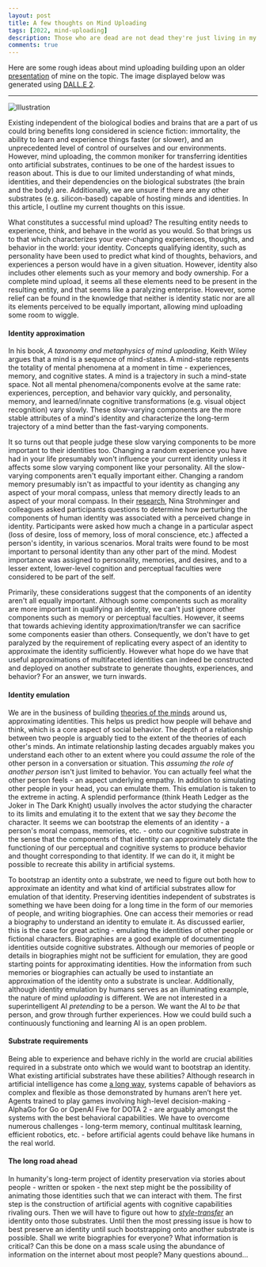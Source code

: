 ```yaml
---
layout: post
title: A few thoughts on Mind Uploading
tags: [2022, mind-uploading]
description: Those who are dead are not dead they're just living in my head (42, Coldplay).
comments: true
---
```


Here are some rough ideas about mind uploading building upon an older [presentation][prez] of mine on the topic. The image displayed below was generated using [DALL.E 2][dalle].

<hr>

![Illustration]({{site:url}}/assets/dalle_img_mu.png)

Existing independent of the biological bodies and brains that are a part of us could bring benefits long considered in science fiction: immortality, the ability to learn and experience things faster (or slower), and an unprecedented level of control of ourselves and our environments. However, mind uploading, the common moniker for transferring identities onto artificial substrates, continues to be one of the hardest issues to reason about. This is due to our limited understanding of what minds, identities, and their dependencies on the biological substrates (the brain and the body) are. Additionally, we are unsure if there are any other substrates (e.g. silicon-based) capable of hosting minds and identities. In this article, I outline my current thoughts on this issue.

What constitutes a successful mind upload? The resulting entity needs to experience, think, and behave in the world as you would. So that brings us to that which characterizes your ever-changing experiences, thoughts, and behavior in the world: your identity. Concepts qualifying identity, such as personality have been used to predict what kind of thoughts, behaviors, and experiences a person would have in a given situation. However, identity also includes other elements such as your memory and body ownership. For a complete mind upload, it seems all these elements need to be present in the resulting entity, and that seems like a paralyzing enterprise. However, some relief can be found in the knowledge that neither is identity static nor are all its elements perceived to be equally important, allowing mind uploading some room to wiggle.

#### Identity approximation

In his book, <i>A taxonomy and metaphysics of mind uploading</i>, Keith Wiley argues that a mind is a sequence of mind-states. A mind-state represents the totality of mental phenomena at a moment in time - experiences, memory, and cognitive states. A mind is a trajectory in such a mind-state space. Not all mental phenomena/components evolve at the same rate: experiences, perception, and behavior vary quickly, and personality, memory, and learned/innate cognitive transformations (e.g. visual object recognition) vary slowly. These slow-varying components are the more stable attributes of a mind's identity and characterize the long-term trajectory of a mind better than the fast-varying components.

It so turns out that people judge these slow varying components to be more important to their identities too. Changing a random experience you have had in your life presumably won't influence your current identity unless it affects some slow varying component like your personality. All the slow-varying components aren't equally important either. Changing a random memory presumably isn't as impactful to your identity as changing any aspect of your moral compass, unless that memory directly leads to an aspect of your moral compass. In their [research][nina], Nina Strohminger and colleagues asked participants questions to determine how perturbing the components of human identity was associated with a perceived change in identity. Participants were asked how much a change in a particular aspect (loss of desire, loss of memory, loss of moral conscience, etc.) affected a person's identity, in various scenarios. Moral traits were found to be most important to personal identity than any other part of the mind. Modest importance was assigned to personality, memories, and desires, and to a lesser extent, lower-level cognition and perceptual faculties were considered to be part of the self.

Primarily, these considerations suggest that the components of an identity aren't all equally important. Although some components such as morality are more important in qualifying an identity, we can't just ignore other components such as memory or perceptual faculties. However, it seems that towards achieving identity approximation/transfer we can sacrifice some components easier than others. Consequently, we don't have to get paralyzed by the requirement of replicating every aspect of an identity to approximate the identity sufficiently. However what hope do we have that useful approximations of multifaceted identities can indeed be constructed and deployed on another substrate to generate thoughts, experiences, and behavior? For an answer, we turn inwards.

#### Identity emulation

We are in the business of building [theories of the minds][tom] around us, approximating identities. This helps us predict how people will behave and think, which is a core aspect of social behavior. The depth of a relationship between two people is arguably tied to the extent of the theories of each other's minds. An intimate relationship lasting decades arguably makes you understand each other to an extent where you could <i>assume</i> the role of the other person in a conversation or situation. This <i>assuming the role of another person</i> isn't just limited to behavior. You can actually feel what the other person feels - an aspect underlying empathy. In addition to simulating other people in your head, you can emulate them. This emulation is taken to the extreme in acting. A splendid performance (think Heath Ledger as the Joker in The Dark Knight) usually involves the actor studying the character to its limits and emulating it to the extent that we say they <i>become</i> the character. It seems we can bootstrap the elements of an identity - a person's moral compass, memories, etc. - onto our cognitive substrate in the sense that the components of that identity can approximately dictate the functioning of our perceptual and cognitive systems to produce behavior and thought corresponding to that identity. If we can do it, it might be possible to recreate this ability in artificial systems.

To bootstrap an identity onto a substrate, we need to figure out both how to approximate an identity and what kind of artificial substrates allow for emulation of that identity. Preserving identities independent of substrates is something we have been doing for a long time in the form of our memories of people, and writing biographies. One can access their memories or read a biography to understand an identity to emulate it. As discussed earlier, this is the case for great acting - emulating the identities of other people or fictional characters. Biographies are a good example of documenting identities outside cognitive substrates. Although our memories of people or details in biographies might not be sufficient for emulation, they are good starting points for approximating identities. How the information from such memories or biographies can actually be used to instantiate an approximation of the identity onto a substrate is unclear. Additionally, although identity emulation by humans serves as an illuminating example, the nature of mind <i>uploading</i> is different. We are not interested in a superintelligent AI <i>pretending</i> to be a person. We want the AI to <i>be</i> that person, and grow through further experiences. How we could build such a continuously functioning and learning AI is an open problem.

#### Substrate requirements

Being able to experience and behave richly in the world are crucial abilities required in a substrate onto which we would want to bootstrap an identity. What existing artificial substrates have these abilities? Although research in artificial intelligence has come [a long way][dlrev], systems capable of behaviors as complex and flexible as those demonstrated by humans aren’t here yet. Agents trained to play games involving high-level decision-making - AlphaGo for Go or OpenAI Five for DOTA 2 - are arguably amongst the systems with the best behavioral capabilities. We have to overcome numerous challenges - long-term memory, continual multitask learning, efficient robotics, etc. - before artificial agents could behave like humans in the real world.

#### The long road ahead

In humanity's long-term project of identity preservation via stories about people - written or spoken - the next step might be the possibility of animating those identities such that we can interact with them. The first step is the construction of artificial agents with cognitive capabilities rivaling ours. Then we will have to figure out how to <i>[style-transfer][bethge]</i> an identity onto those substrates. Until then the most pressing issue is how to best preserve an identity until such bootstrapping onto another substrate is possible. Shall we write biographies for everyone? What information is critical? Can this be done on a mass scale using the abundance of information on the internet about most people? Many questions abound…

[dalle]: https://openai.com/dall-e-2/
[prez]: https://doi.org/10.6084/m9.figshare.8868782.v1
[nina]: https://doi.org/10.1016/j.cognition.2013.12.005
[tom]: https://doi.org/10.1016/j.cub.2005.08.041
[dlrev]: https://dl.acm.org/doi/10.1145/3448250
[bethge]: https://arxiv.org/abs/1508.06576
